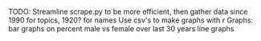 TODO:
  Streamline scrape.py to be more efficient, then gather data since 1990 for topics,
  1920? for names
  Use csv's to make graphs with r
    Graphs:
      bar graphs on percent male vs female over last 30 years
      line graphs
